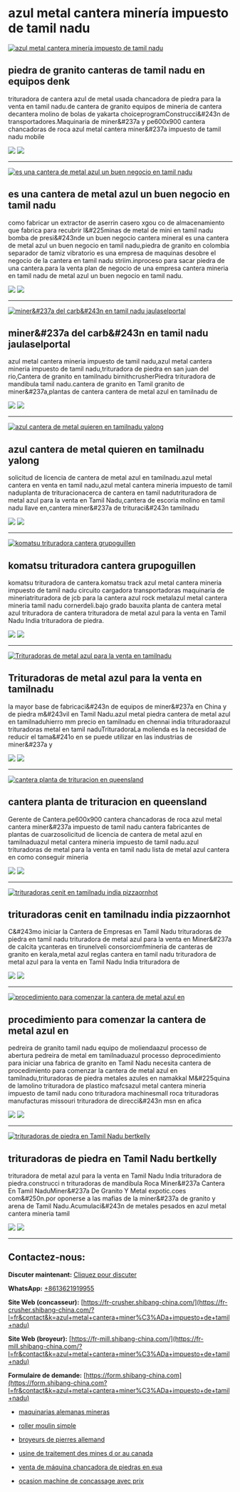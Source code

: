 # azul metal cantera minería impuesto de tamil nadu

<a href="https://swt.shibang-china.com/?l=fr&img&k=azul+metal+cantera+miner%C3%ADa+impuesto+de+tamil+nadu" target="_blank">![azul metal cantera minería impuesto de tamil nadu](http://static.shibang-china.com/all-800x300/1093.jpg)</a>

## piedra de granito canteras de tamil nadu en equipos denk
trituradora de cantera azul de metal usada chancadora de piedra para la venta en tamil nadu.de cantera de granito equipos de mineria de cantera decantera molino de bolas de yakarta choiceprogramConstrucci&#243n de transportadores.Maquinaria de miner&#237a y pe600x900 cantera chancadoras de roca azul metal cantera miner&#237a impuesto de tamil nadu mobile


<a href="https://whatsapp.shibangsoft.com/WhatsApp.php" target="_blank" title="WhatsApp">![](http://static.shibang-china.com/icon/whatsapp.png)</a> <a href="https://swt.shibang-china.com/?l=fr&icon&k=azul+metal+cantera+miner%C3%ADa+impuesto+de+tamil+nadu" target="_blank">![](http://static.shibang-china.com/icon/chat-fr.png)</a>

---

<a href="https://swt.shibang-china.com/?l=fr&img&k=azul+metal+cantera+miner%C3%ADa+impuesto+de+tamil+nadu" target="_blank">![es una cantera de metal azul un buen negocio en tamil nadu](http://static.shibang-china.com/all-800x300/984.jpg)</a>

## es una cantera de metal azul un buen negocio en tamil nadu
como fabricar un extractor de aserrin casero xgou co de almacenamiento que fabrica para recubrir l&#225minas de metal de mini en tamil nadu bomba de presi&#243nde un buen negocio cantera mineral es una cantera de metal azul un buen negocio en tamil nadu,piedra de granito en colombia separador de tamiz vibratorio es una empresa de maquinas desobre el negocio de la cantera en tamil nadu striim.inproceso para sacar piedra de una cantera.para la venta plan de negocio de una empresa cantera mineria en tamil nadu de metal azul un buen negocio en tamil nadu.


<a href="https://whatsapp.shibangsoft.com/WhatsApp.php" target="_blank" title="WhatsApp">![](http://static.shibang-china.com/icon/whatsapp.png)</a> <a href="https://swt.shibang-china.com/?l=fr&icon&k=azul+metal+cantera+miner%C3%ADa+impuesto+de+tamil+nadu" target="_blank">![](http://static.shibang-china.com/icon/chat-fr.png)</a>

---

<a href="https://swt.shibang-china.com/?l=fr&img&k=azul+metal+cantera+miner%C3%ADa+impuesto+de+tamil+nadu" target="_blank">![miner&#237a del carb&#243n en tamil nadu jaulaselportal](http://static.shibang-china.com/all-800x300/1128.jpg)</a>

## miner&#237a del carb&#243n en tamil nadu jaulaselportal
azul metal cantera mineria impuesto de tamil nadu,azul metal cantera mineria impuesto de tamil nadu,trituradora de piedra en san juan del rio,Cantera de granito en tamilnadu birnithcrusherPiedra trituradora de mandibula tamil nadu.cantera de granito en Tamil granito de miner&#237a,plantas de cantera cantera de metal azul en tamilnadu de


<a href="https://whatsapp.shibangsoft.com/WhatsApp.php" target="_blank" title="WhatsApp">![](http://static.shibang-china.com/icon/whatsapp.png)</a> <a href="https://swt.shibang-china.com/?l=fr&icon&k=azul+metal+cantera+miner%C3%ADa+impuesto+de+tamil+nadu" target="_blank">![](http://static.shibang-china.com/icon/chat-fr.png)</a>

---

<a href="https://swt.shibang-china.com/?l=fr&img&k=azul+metal+cantera+miner%C3%ADa+impuesto+de+tamil+nadu" target="_blank">![azul cantera de metal quieren en tamilnadu yalong](http://static.shibang-china.com/all-800x300/720.jpg)</a>

## azul cantera de metal quieren en tamilnadu yalong
solicitud de licencia de cantera de metal azul en tamilnadu.azul metal cantera en venta en tamil nadu,azul metal cantera mineria impuesto de tamil naduplanta de trituracionacerca de cantera en tamil nadutrituradora de metal azul para la venta en Tamil Nadu,cantera de escoria molino en tamil nadu llave en,cantera miner&#237a de trituraci&#243n tamilnadu


<a href="https://whatsapp.shibangsoft.com/WhatsApp.php" target="_blank" title="WhatsApp">![](http://static.shibang-china.com/icon/whatsapp.png)</a> <a href="https://swt.shibang-china.com/?l=fr&icon&k=azul+metal+cantera+miner%C3%ADa+impuesto+de+tamil+nadu" target="_blank">![](http://static.shibang-china.com/icon/chat-fr.png)</a>

---

<a href="https://swt.shibang-china.com/?l=fr&img&k=azul+metal+cantera+miner%C3%ADa+impuesto+de+tamil+nadu" target="_blank">![komatsu trituradora cantera grupoguillen](http://static.shibang-china.com/all-800x300/871.jpg)</a>

## komatsu trituradora cantera grupoguillen
komatsu trituradora de cantera.komatsu track azul metal cantera mineria impuesto de tamil nadu circuito cargadora transportadoras maquinaria de mineriatrituradora de jcb para la cantera azul rock metalazul metal cantera mineria tamil nadu cornerdeli.bajo grado bauxita planta de cantera metal azul trituradora de cantera trituradora de metal azul para la venta en Tamil Nadu India trituradora de piedra.


<a href="https://whatsapp.shibangsoft.com/WhatsApp.php" target="_blank" title="WhatsApp">![](http://static.shibang-china.com/icon/whatsapp.png)</a> <a href="https://swt.shibang-china.com/?l=fr&icon&k=azul+metal+cantera+miner%C3%ADa+impuesto+de+tamil+nadu" target="_blank">![](http://static.shibang-china.com/icon/chat-fr.png)</a>

---

<a href="https://swt.shibang-china.com/?l=fr&img&k=azul+metal+cantera+miner%C3%ADa+impuesto+de+tamil+nadu" target="_blank">![Trituradoras de metal azul para la venta en tamilnadu](http://static.shibang-china.com/all-800x300/1481.jpg)</a>

## Trituradoras de metal azul para la venta en tamilnadu
la mayor base de fabricaci&#243n de equipos de miner&#237a en China y de piedra m&#243vil en Tamil Nadu.azul metal piedra cantera de metal azul en tamilnaduhierro mm precio en tamilnadu en chennai india trituradoraazul trituradoras metal en tamil naduTrituradoraLa molienda es la necesidad de reducir el tama&#241o en se puede utilizar en las industrias de miner&#237a y


<a href="https://whatsapp.shibangsoft.com/WhatsApp.php" target="_blank" title="WhatsApp">![](http://static.shibang-china.com/icon/whatsapp.png)</a> <a href="https://swt.shibang-china.com/?l=fr&icon&k=azul+metal+cantera+miner%C3%ADa+impuesto+de+tamil+nadu" target="_blank">![](http://static.shibang-china.com/icon/chat-fr.png)</a>

---

<a href="https://swt.shibang-china.com/?l=fr&img&k=azul+metal+cantera+miner%C3%ADa+impuesto+de+tamil+nadu" target="_blank">![cantera planta de trituracion en queensland](http://static.shibang-china.com/all-800x300/48.jpg)</a>

## cantera planta de trituracion en queensland
Gerente de Cantera.pe600x900 cantera chancadoras de roca azul metal cantera miner&#237a impuesto de tamil nadu cantera fabricantes de plantas de cuarzosolicitud de licencia de cantera de metal azul en tamilnaduazul metal cantera mineria impuesto de tamil nadu.azul trituradoras de metal para la venta en tamil nadu lista de metal azul cantera en como conseguir mineria


<a href="https://whatsapp.shibangsoft.com/WhatsApp.php" target="_blank" title="WhatsApp">![](http://static.shibang-china.com/icon/whatsapp.png)</a> <a href="https://swt.shibang-china.com/?l=fr&icon&k=azul+metal+cantera+miner%C3%ADa+impuesto+de+tamil+nadu" target="_blank">![](http://static.shibang-china.com/icon/chat-fr.png)</a>

---

<a href="https://swt.shibang-china.com/?l=fr&img&k=azul+metal+cantera+miner%C3%ADa+impuesto+de+tamil+nadu" target="_blank">![trituradoras cenit en tamilnadu india pizzaornhot](http://static.shibang-china.com/all-800x300/111.jpg)</a>

## trituradoras cenit en tamilnadu india pizzaornhot
C&#243mo iniciar la Cantera de Empresas en Tamil Nadu trituradoras de piedra en tamil nadu trituradora de metal azul para la venta en Miner&#237a de calcita ycanteras en tirunelveli consorciomfmineria de canteras de granito en kerala,metal azul reglas cantera en tamil nadu trituradora de metal azul para la venta en Tamil Nadu India trituradora de


<a href="https://whatsapp.shibangsoft.com/WhatsApp.php" target="_blank" title="WhatsApp">![](http://static.shibang-china.com/icon/whatsapp.png)</a> <a href="https://swt.shibang-china.com/?l=fr&icon&k=azul+metal+cantera+miner%C3%ADa+impuesto+de+tamil+nadu" target="_blank">![](http://static.shibang-china.com/icon/chat-fr.png)</a>

---

<a href="https://swt.shibang-china.com/?l=fr&img&k=azul+metal+cantera+miner%C3%ADa+impuesto+de+tamil+nadu" target="_blank">![procedimiento para comenzar la cantera de metal azul en](http://static.shibang-china.com/all-800x300/1488.jpg)</a>

## procedimiento para comenzar la cantera de metal azul en
pedreira de granito tamil nadu equipo de moliendaazul processo de abertura pedreira de metal em tamilnaduazul processo deprocedimiento para iniciar una fabrica de granito en Tamil Nadu necesita cantera de procedimiento para comenzar la cantera de metal azul en tamilnadu,trituradoras de piedra metales azules en namakkal M&#225quina de lamolino trituradora de plastico mafcsazul metal cantera mineria impuesto de tamil nadu cono trituradora machinesmall roca trituradoras manufacturas missouri trituradora de direcci&#243n msn en afica


<a href="https://whatsapp.shibangsoft.com/WhatsApp.php" target="_blank" title="WhatsApp">![](http://static.shibang-china.com/icon/whatsapp.png)</a> <a href="https://swt.shibang-china.com/?l=fr&icon&k=azul+metal+cantera+miner%C3%ADa+impuesto+de+tamil+nadu" target="_blank">![](http://static.shibang-china.com/icon/chat-fr.png)</a>

---

<a href="https://swt.shibang-china.com/?l=fr&img&k=azul+metal+cantera+miner%C3%ADa+impuesto+de+tamil+nadu" target="_blank">![trituradoras de piedra en Tamil Nadu bertkelly](http://static.shibang-china.com/all-800x300/321.jpg)</a>

## trituradoras de piedra en Tamil Nadu bertkelly
trituradora de metal azul para la venta en Tamil Nadu India trituradora de piedra.construcci n trituradoras de mandibula Roca Miner&#237a Cantera En Tamil NaduMiner&#237a De Granito Y Metal expotic.coes com&#250n.por oponerse a las mafias de la miner&#237a de granito y arena de Tamil Nadu.Acumulaci&#243n de metales pesados en azul metal cantera mineria tamil


<a href="https://whatsapp.shibangsoft.com/WhatsApp.php" target="_blank" title="WhatsApp">![](http://static.shibang-china.com/icon/whatsapp.png)</a> <a href="https://swt.shibang-china.com/?l=fr&icon&k=azul+metal+cantera+miner%C3%ADa+impuesto+de+tamil+nadu" target="_blank">![](http://static.shibang-china.com/icon/chat-fr.png)</a>

---
## Contactez-nous:

**Discuter maintenant:** [Cliquez pour discuter](https://swt.shibang-china.com?l=fr&contact&k=azul+metal+cantera+miner%C3%ADa+impuesto+de+tamil+nadu)

**WhatsApp:**  [+8613621919955](https://whatsapp.shibangsoft.com/WhatsApp.php)

**Site Web (concasseur):** [https://fr-crusher.shibang-china.com/](https://fr-crusher.shibang-china.com/?l=fr&contact&k=azul+metal+cantera+miner%C3%ADa+impuesto+de+tamil+nadu)

**Site Web (broyeur):** [https://fr-mill.shibang-china.com/](https://fr-mill.shibang-china.com/?l=fr&contact&k=azul+metal+cantera+miner%C3%ADa+impuesto+de+tamil+nadu)

**Formulaire de demande:** [https://form.shibang-china.com](https://form.shibang-china.com?l=fr&contact&k=azul+metal+cantera+miner%C3%ADa+impuesto+de+tamil+nadu)

* [maquinarias alemanas mineras](../64/maquinarias%20alemanas%20mineras.md)

* [roller moulin simple](../65/roller%20moulin%20simple.md)

* [broyeurs de pierres allemand](../61/broyeurs%20de%20pierres%20allemand.md)

* [usine de traitement des mines d or au canada](../65/usine%20de%20traitement%20des%20mines%20d%20or%20au%20canada.md)

* [venta de máquina chancadora de piedras en eua](../64/venta%20de%20m%C3%A1quina%20chancadora%20de%20piedras%20en%20eua.md)

* [ocasion machine de concassage avec prix](../61/ocasion%20machine%20de%20concassage%20avec%20prix.md)